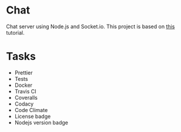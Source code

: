 # Chat
Chat server using Node.js and Socket.io.  This project is based on [this](https://socket.io/get-started/chat/) tutorial.

# Tasks
- Prettier
- Tests
- Docker
- Travis CI
- Coveralls
- Codacy
- Code Climate
- License badge
- Nodejs version badge
